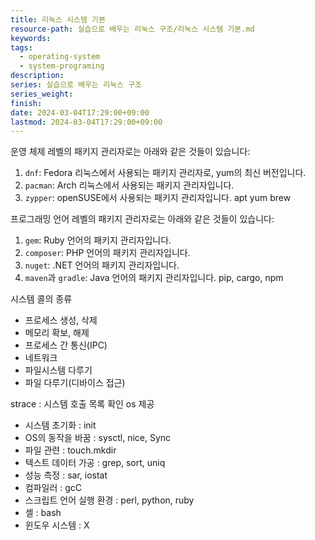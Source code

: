 ```yaml
---
title: 리눅스 시스템 기본
resource-path: 실습으로 배우는 리눅스 구조/리눅스 시스템 기본.md
keywords:
tags:
  - operating-system
  - system-programing
description:
series: 실습으로 배우는 리눅스 구조
series_weight:
finish:
date: 2024-03-04T17:29:00+09:00
lastmod: 2024-03-04T17:29:00+09:00
---
```

운영 체제 레벨의 패키지 관리자로는 아래와 같은 것들이 있습니다:

1. `dnf`: Fedora 리눅스에서 사용되는 패키지 관리자로, yum의 최신 버전입니다.
2. `pacman`: Arch 리눅스에서 사용되는 패키지 관리자입니다.
3. `zypper`: openSUSE에서 사용되는 패키지 관리자입니다.
   apt yum brew

프로그래밍 언어 레벨의 패키지 관리자로는 아래와 같은 것들이 있습니다:

1. `gem`: Ruby 언어의 패키지 관리자입니다.
2. `composer`: PHP 언어의 패키지 관리자입니다.
3. `nuget`: .NET 언어의 패키지 관리자입니다.
4. `maven`과 `gradle`: Java 언어의 패키지 관리자입니다.
   pip, cargo, npm



시스템 콜의 종류
- ﻿﻿프로세스 생성, 삭제
- ﻿﻿메모리 확보, 해제
- ﻿﻿프로세스 간 통신(IPC)
- ﻿﻿네트워크
- ﻿﻿파일시스템 다루기
- ﻿﻿파일 다루기(디바이스 접근)

strace : 시스템 호출 목록 확인
os 제공
- ﻿﻿시스템 초기화 : init
- ﻿﻿OS의 동작을 바꿈 : sysctl, nice, Sync
- ﻿﻿파일 관련 : touch.mkdir
- ﻿﻿텍스트 데이터 가공 : grep, sort, uniq
- ﻿﻿성능 측정 : sar, iostat
- ﻿﻿컴파일러 : gcC
- ﻿﻿스크립트 언어 실행 환경 : perl, python, ruby
- ﻿﻿셸 : bash
- ﻿﻿윈도우 시스템 : X